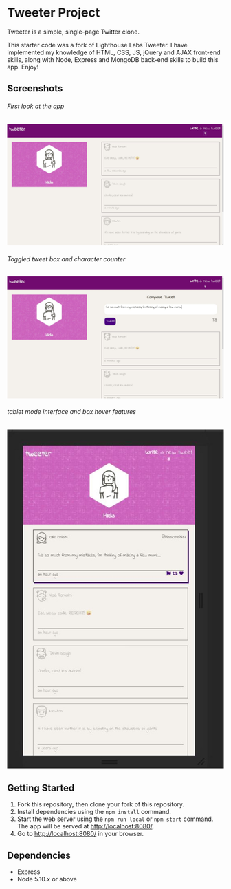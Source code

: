 # Tweeter Project

Tweeter is a simple, single-page Twitter clone.

This starter code was a fork of Lighthouse Labs Tweeter. I have implemented my knowledge of HTML, CSS, JS, jQuery and AJAX front-end skills, along with Node, Express and MongoDB back-end skills to build this app. Enjoy!

## Screenshots
###### First look at the app
!['First look at the app'](https://github.com/hildakh/tweeter/blob/master/docs/first-look.jpeg?raw=true)
###### Toggled tweet box and character counter
!['Toggled tweet box and character counter'](https://github.com/hildakh/tweeter/blob/master/docs/composebox-counter.jpeg?raw=true)
###### tablet mode interface and box hover features
!['tablet mode interface and box hover features'](https://github.com/hildakh/tweeter/blob/master/docs/hover-tablet.jpg?raw=true)

## Getting Started

1. Fork this repository, then clone your fork of this repository.
2. Install dependencies using the `npm install` command.
3. Start the web server using the `npm run local` or `npm start` command. The app will be served at <http://localhost:8080/>.
4. Go to <http://localhost:8080/> in your browser.

## Dependencies

- Express
- Node 5.10.x or above


